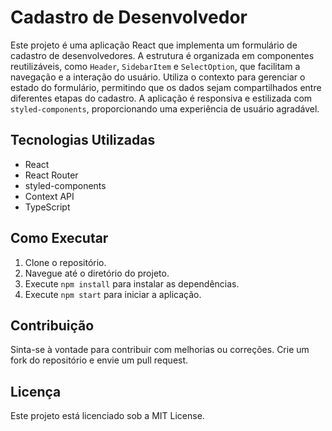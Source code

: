 # Cadastro de Desenvolvedor

Este projeto é uma aplicação React que implementa um formulário de cadastro de desenvolvedores. A estrutura é organizada em componentes reutilizáveis, como `Header`, `SidebarItem` e `SelectOption`, que facilitam a navegação e a interação do usuário. Utiliza o contexto para gerenciar o estado do formulário, permitindo que os dados sejam compartilhados entre diferentes etapas do cadastro. A aplicação é responsiva e estilizada com `styled-components`, proporcionando uma experiência de usuário agradável.

## Tecnologias Utilizadas

- React
- React Router
- styled-components
- Context API
- TypeScript

## Como Executar

1. Clone o repositório.
2. Navegue até o diretório do projeto.
3. Execute `npm install` para instalar as dependências.
4. Execute `npm start` para iniciar a aplicação.

## Contribuição

Sinta-se à vontade para contribuir com melhorias ou correções. Crie um fork do repositório e envie um pull request.

## Licença

Este projeto está licenciado sob a MIT License.